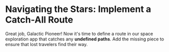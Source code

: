 # Navigating the Stars: Implement a Catch-All Route

Great job, Galactic Pioneer! Now it's time to define a route in our space exploration app that catches any **undefined paths**. Add the missing piece to ensure that lost travelers find their way.
